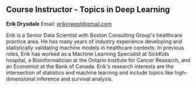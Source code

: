 ## Course Instructor - Topics in Deep Learning

**Erik Drysdale**
Email: [erikinwest@gmail.com](mailto:erikinwest@gmail.com)

Erik is a Senior Data Scientist with Boston Consulting Group's healthcare practice area. He has many years of industry experience developing and statistically validating machine models in healthcare contexts. In previous roles, Erik has worked as a Machine Learning Specialist at SickKids hospital, a Bioinformatician at the Ontario Institute for Cancer Research, and an Economist at the Bank of Canada. Erik's research interests are the intersection of statistics and machine learning and include topics like high-dimensional inference and survival analysis.